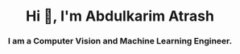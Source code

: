 <h1 align="center">Hi 👋, I'm Abdulkarim Atrash</h1>
<h3 align="center">I am a Computer Vision and Machine Learning Engineer.</h3>
<!--
**random-guest/random-guest** is a ✨ _special_ ✨ repository because its `README.md` (this file) appears on your GitHub profile.

Here are some ideas to get you started:

- 🔭 I’m currently working on ...
- 🌱 I’m currently learning ...
- 👯 I’m looking to collaborate on ...
- 🤔 I’m looking for help with ...
- 💬 Ask me about ...
- 📫 How to reach me: ...
- 😄 Pronouns: ...
- ⚡ Fun fact: ...
-->
